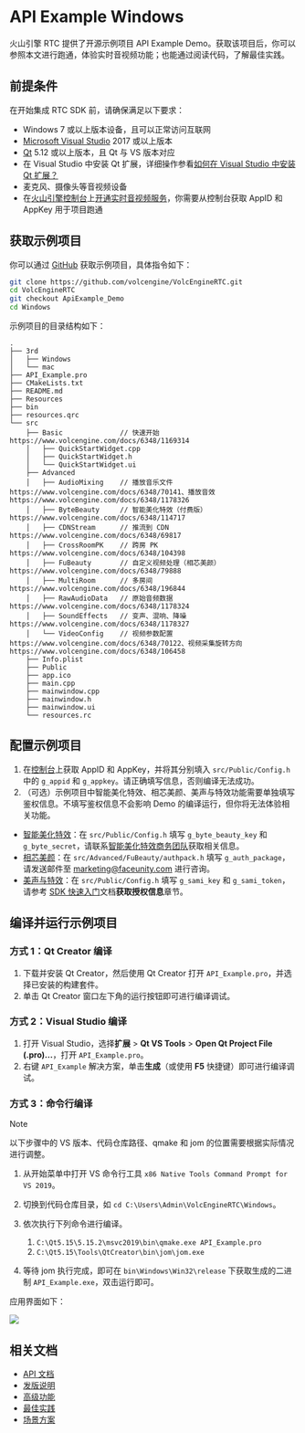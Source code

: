 # API Example Windows

火山引擎 RTC 提供了开源示例项目 API Example Demo。获取该项目后，你可以参照本文进行跑通，体验实时音视频功能；也能通过阅读代码，了解最佳实践。

## 前提条件

在开始集成 RTC SDK 前，请确保满足以下要求：
- Windows 7 或以上版本设备，且可以正常访问互联网
- [Microsoft Visual Studio](https://visualstudio.microsoft.com/vs/getting-started/) 2017 或以上版本
- [Qt](https://download.qt.io/archive/online_installers/4.6/) 5.12 或以上版本，且 Qt 与 VS 版本对应
- 在 Visual Studio 中安装 Qt 扩展，详细操作参看[如何在 Visual Studio 中安装 Qt 扩展？](https://www.volcengine.com/docs/6348/1168051)
- 麦克风、摄像头等音视频设备
- 在[火山引擎控制台](https://console.volcengine.com/auth/login/)上[开通实时音视频服务](https://www.volcengine.com/docs/6348/69865)，你需要从控制台获取 AppID 和 AppKey 用于项目跑通

## 获取示例项目

你可以通过 [GitHub](https://github.com/volcengine/VolcEngineRTC) 获取示例项目，具体指令如下：

```bash
git clone https://github.com/volcengine/VolcEngineRTC.git
cd VolcEngineRTC
git checkout ApiExample_Demo
cd Windows
```

示例项目的目录结构如下：

```
.
├── 3rd
│   ├── Windows
│   └── mac
├── API_Example.pro
├── CMakeLists.txt
├── README.md
├── Resources
├── bin
├── resources.qrc
└── src
    ├── Basic              // 快速开始 https://www.volcengine.com/docs/6348/1169314
    │   ├── QuickStartWidget.cpp
    │   ├── QuickStartWidget.h
    │   └── QuickStartWidget.ui
    ├── Advanced
    │   ├── AudioMixing    // 播放音乐文件 https://www.volcengine.com/docs/6348/70141、播放音效 https://www.volcengine.com/docs/6348/1178326
    │   ├── ByteBeauty     // 智能美化特效（付费版） https://www.volcengine.com/docs/6348/114717
    │   ├── CDNStream      // 推流到 CDN https://www.volcengine.com/docs/6348/69817
    │   ├── CrossRoomPK    // 跨房 PK https://www.volcengine.com/docs/6348/104398
    │   ├── FuBeauty       // 自定义视频处理（相芯美颜） https://www.volcengine.com/docs/6348/79888
    │   ├── MultiRoom      // 多房间 https://www.volcengine.com/docs/6348/196844
    │   ├── RawAudioData   // 原始音频数据 https://www.volcengine.com/docs/6348/1178324
    │   ├── SoundEffects   // 变声、混响、降噪 https://www.volcengine.com/docs/6348/1178327
    │   └── VideoConfig    // 视频参数配置 https://www.volcengine.com/docs/6348/70122、视频采集旋转方向 https://www.volcengine.com/docs/6348/106458
    ├── Info.plist
    ├── Public
    ├── app.ico
    ├── main.cpp
    ├── mainwindow.cpp
    ├── mainwindow.h
    ├── mainwindow.ui
    └── resources.rc
```

## 配置示例项目

1. 在[控制台](https://console.volcengine.com/rtc/listRTC)上获取 AppID 和 AppKey，并将其分别填入 `src/Public/Config.h` 中的 `g_appid` 和 `g_appkey`。请正确填写信息，否则编译无法成功。
2. （可选）示例项目中智能美化特效、相芯美颜、美声与特效功能需要单独填写鉴权信息。不填写鉴权信息不会影响 Demo 的编译运行，但你将无法体验相关功能。
  - [智能美化特效](https://www.volcengine.com/docs/6705/1160378)：在 `src/Public/Config.h` 填写 `g_byte_beauty_key` 和 `g_byte_secret`，请联系[智能美化特效商务团队](https://www.volcengine.com/docs/6705/101956)获取相关信息。
  - [相芯美颜](https://www.faceunity.com/developer/)：在 `src/Advanced/FuBeauty/authpack.h` 填写 `g_auth_package`，请发送邮件至 marketing@faceunity.com 进行咨询。
  - [美声与特效](https://www.volcengine.com/docs/6489/171423)：在 `src/Public/Config.h` 填写 `g_sami_key` 和 `g_sami_token`，请参考 [SDK 快速入门](https://www.volcengine.com/docs/6489/171423)文档**获取授权信息**章节。

## 编译并运行示例项目

### 方式 1：Qt Creator 编译

1. 下载并安装 Qt Creator，然后使用 Qt Creator 打开 `API_Example.pro`，并选择已安装的构建套件。
2. 单击 Qt Creator 窗口左下角的运行按钮即可进行编译调试。

### 方式 2：Visual Studio 编译

1. 打开 Visual Studio，选择**扩展** > **Qt VS Tools** > **Open Qt Project File (.pro)...**，打开 `API_Example.pro`。
2. 右键 `API_Example` 解决方案，单击**生成**（或使用 **F5** 快捷键）即可进行编译调试。

### 方式 3：命令行编译

> [!NOTE]
> 以下步骤中的 VS 版本、代码仓库路径、qmake 和 jom 的位置需要根据实际情况进行调整。

1. 从开始菜单中打开 VS 命令行工具 `x86 Native Tools Command Prompt for VS 2019`。
2. 切换到代码仓库目录，如 `cd C:\Users\Admin\VolcEngineRTC\Windows`。
3. 依次执行下列命令进行编译。

	1. `C:\Qt5.15\5.15.2\msvc2019\bin\qmake.exe API_Example.pro`
	2. `C:\Qt5.15\Tools\QtCreator\bin\jom\jom.exe`

4. 等待 jom 执行完成，即可在 `bin\Windows\Win32\release` 下获取生成的二进制 `API_Example.exe`，双击运行即可。

应用界面如下：

![](https://portal.volccdn.com/obj/volcfe/cloud-universal-doc/upload_15ad07d66e30474c6a83d121db457bac.png)

## 相关文档

- [API 文档](https://www.volcengine.com/docs/6348/70079)
- [发版说明](https://www.volcengine.com/docs/6348/110078)
- [高级功能](https://www.volcengine.com/docs/6348/69814)
- [最佳实践](https://www.volcengine.com/docs/6348/130768)
- [场景方案](https://www.volcengine.com/docs/6348/70008)
